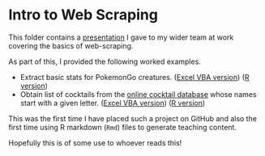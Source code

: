 # Intro to Web Scraping

This folder contains a [presentation](WebScraping.pptx) I gave to my wider team at work covering the basics of web-scraping.

As part of this, I provided the following worked examples.

* Extract basic stats for PokemonGo creatures. ([Excel VBA version](Pokemon%20Stats%20Extractor/Extractor.xlsb)) ([R version](Pokemon%20Stats%20Extractor/Pokemon%20Stats%20Extractor.Rproj))
* Obtain list of cocktails from the [online cocktail database](https://www.thecocktaildb.com) whose names start with a given letter. ([Excel VBA version](Cocktail%20Extractor/BoozeExtractor.xlsb)) ([R version](Cocktail%20Extractor/Cocktail%20Extractor.Rproj))

This was the first time I have placed such a project on GitHub and also the first time using R markdown (`Rmd`) files to generate teaching content.

Hopefully this is of some use to whoever reads this!
